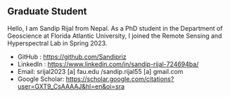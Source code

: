 ## Graduate Student                                   

Hello, I am Sandip Rijal from Nepal. As a PhD student in the Department of Geoscience at Florida Atlantic University, I joined the Remote Sensing and Hyperspectral Lab in Spring 2023. 

* GitHub : https://github.com/Sandipriz
* LinkedIn : https://www.linkedin.com/in/sandip-rijal-724694ba/
* Email: srijal2023 [a] fau.edu /sandip.rijal55 [a] gmail.com
* Google Scholar: https://scholar.google.com/citations?user=GXT9_CsAAAAJ&hl=en&oi=sra

 
  

